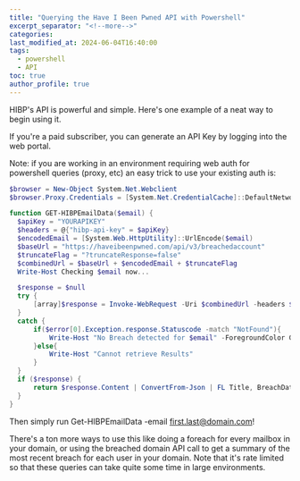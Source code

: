 ```yaml
---
title: "Querying the Have I Been Pwned API with Powershell"
excerpt_separator: "<!--more-->"
categories:
last_modified_at: 2024-06-04T16:40:00
tags: 
  - powershell
  - API
toc: true
author_profile: true
---
```

HIBP's API is powerful and simple. Here's one example of a neat way to begin using it.

<!--more-->

If you're a paid subscriber, you can generate an API Key by logging into the web portal.

Note: if you are working in an environment requiring web auth for powershell queries (proxy, etc) an easy trick to use your existing auth is:

``` powershell
$browser = New-Object System.Net.Webclient
$browser.Proxy.Credentials = [System.Net.CredentialCache]::DefaultNetworkCredentials
```

``` powershell
function GET-HIBPEmailData($email) {
  $apiKey = "YOURAPIKEY"
  $headers = @{"hibp-api-key" = $apiKey}
  $encodedEmail = [System.Web.HttpUtility]::UrlEncode($email)
  $baseUrl = "https://haveibeenpwned.com/api/v3/breachedaccount"
  $truncateFlag = "?truncateResponse=false"
  $combinedUrl = $baseUrl + $encodedEmail + $truncateFlag
  Write-Host Checking $email now...

  $response = $null
  try {
      [array]$response = Invoke-WebRequest -Uri $combinedUrl -headers $headers -ErrorAction SilentlyContinue
  }
  catch {
      if($error[0].Exception.response.Statuscode -match "NotFound"){
          Write-Host "No Breach detected for $email" -ForegroundColor Green
      }else{
          Write-Host "Cannot retrieve Results"
      }
  }
  if ($response) {
      return $response.Content | ConvertFrom-Json | FL Title, BreachDate, AddedDate, Description, IsVerified, IsSensitive
  }
}
```

Then simply run Get-HIBPEmailData -email first.last@domain.com!

There's a ton more ways to use this like doing a foreach for every mailbox in your domain, or using the breached domain API call to get a summary of the most recent breach for each user in your domain. Note that it's rate limited so that these queries can take quite some time in large environments.